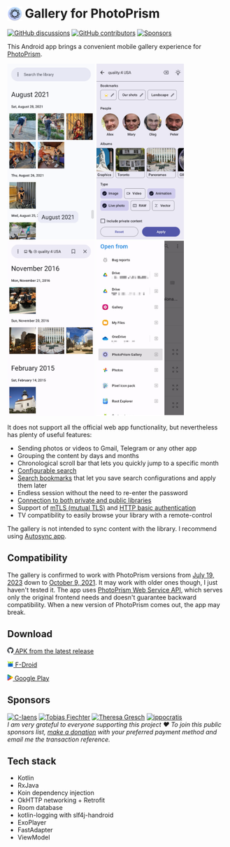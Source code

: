 # <img src="app/src/main/res/mipmap-hdpi/ic_launcher.png" alt="Icon" style="vertical-align: bottom; height: 1.2em;"/> Gallery for PhotoPrism

[![GitHub discussions](https://img.shields.io/github/discussions/Radiokot/photoprism-android-client?label=Discussions&color=e2e0f6&style=flat-square)](https://github.com/Radiokot/photoprism-android-client/discussions) 
[![GitHub contributors](https://img.shields.io/github/contributors/Radiokot/photoprism-android-client?label=Contributors&color=e2e0f6&style=flat-square)](https://github.com/Radiokot/photoprism-android-client/graphs/contributors) 
[![Sponsors](https://img.shields.io/static/v1?label=Sponsors&message=6&color=e2e0f6&style=flat-square)](#sponsors) 

This Android app brings a convenient mobile gallery experience for [PhotoPrism](https://www.photoprism.app/).

<p float="left">
<img src="fastlane/metadata/android/en-US/images/phoneScreenshots/1.png" width=200 />
<img src="fastlane/metadata/android/en-US/images/phoneScreenshots/2.png" width=200 />
<img src="fastlane/metadata/android/en-US/images/phoneScreenshots/3.png" width=200 />
<img src="fastlane/metadata/android/en-US/images/phoneScreenshots/4.png" width=200 />
</p>

It does not support all the official web app functionality, but nevertheless has plenty of useful features:
- Sending photos or videos to Gmail, Telegram or any other app
- Grouping the content by days and months
- Chronological scroll bar that lets you quickly jump to a specific month
- [Configurable search](https://github.com/Radiokot/photoprism-android-client/wiki/How-to-search-the-library)
- [Search bookmarks](https://github.com/Radiokot/photoprism-android-client/wiki/How-to-use-search-bookmarks) that let you save search configurations and apply them later
- Endless session without the need to re-enter the password
- [Connection to both private and public libraries](https://github.com/Radiokot/photoprism-android-client/wiki/Connection-guide)
- Support of [mTLS (mutual TLS)](https://github.com/Radiokot/photoprism-android-client/wiki/How-to-connect-to-a-library-with-mTLS-(mutual-TLS)-auth%3F) and [HTTP basic authentication](https://github.com/Radiokot/photoprism-android-client/wiki/Connection-guide)
- TV compatibility to easily browse your library with a remote-control

The gallery is not intended to sync content with the library. 
I recommend using [Autosync app](https://play.google.com/store/apps/details?id=com.ttxapps.autosync).

## Compatibility
The gallery is confirmed to work with PhotoPrism versions from 
[July 19, 2023](https://github.com/photoprism/photoprism/releases/tag/230719-73fa7bbe8) 
down to [October 9, 2021](https://github.com/photoprism/photoprism/releases/tag/211009-d6cc8df5). 
It may work with older ones though, I just haven't tested it.
The app uses [PhotoPrism Web Service API](https://docs.photoprism.app/developer-guide/api/), 
which serves only the original frontend needs and doesn't guarantee backward compatibility. 
When a new version of PhotoPrism comes out, the app may break.

## Download
[<img src="repository-assets/icon-github.svg" alt="APK" style="height: 1em;"/> APK from the latest release](https://github.com/Radiokot/photoprism-android-client/releases/latest)


[<img src="repository-assets/icon-fdroid.png" alt="F-Droid" style="height: 1em;"/> F-Droid](https://f-droid.org/packages/ua.com.radiokot.photoprism)


[<img src="repository-assets/icon-gplay.svg" alt="Google Play" style="height: 1em;"/> Google Play](https://play.google.com/store/apps/details?id=ua.com.radiokot.photoprism)

## Sponsors
[<img src="https://avatars.githubusercontent.com/u/111684368?s=100&v=4" alt="C-Iaens" height=70 />](https://github.com/C-Iaens)
[<img src="https://avatars.githubusercontent.com/u/6351543?s=100&v=4" alt="Tobias Fiechter" height=70 />](https://github.com/tobiasfiechter)
[<img src="https://avatars.githubusercontent.com/u/15210372?s=100&v=4" alt="Theresa Gresch" height=70 />](https://github.com/graciousgrey)
[<img src="https://avatars.githubusercontent.com/u/52239579?s=100&v=4" alt="ippocratis" height=70 />](https://github.com/ippocratis)
<br>
*I am very grateful to everyone supporting this project ♥ To join this public sponsors list, [make a donation](https://radiokot.com.ua/tip) with your preferred payment method and email me the transaction reference. &emsp;*

## Tech stack
- Kotlin
- RxJava
- Koin dependency injection
- OkHTTP networking + Retrofit
- Room database
- kotlin-logging with slf4j-handroid
- ExoPlayer
- FastAdapter
- ViewModel
